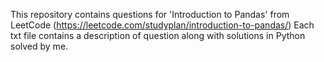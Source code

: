 This repository contains questions for 'Introduction to Pandas' from LeetCode (https://leetcode.com/studyplan/introduction-to-pandas/)
Each txt file contains a description of question along with solutions in Python solved by me. 
